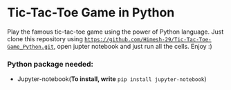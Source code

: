 # Tic-Tac-Toe Game in Python

Play the famous tic-tac-toe game using the power of Python language.
Just clone this repository using <code>https://github.com/Himesh-29/Tic-Tac-Toe-Game_Python.git</code>, open jupter notebook and just run all the cells. Enjoy :)

### Python package needed:
<ul>
  <li>Jupyter-notebook(<b>To install, write</b> <code>pip install jupyter-notebook</code>)</li>
</ul>
